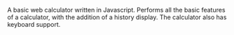 A basic web calculator written in Javascript. Performs all the basic features of a calculator, with the addition of a history display. The calculator also has keyboard support.
